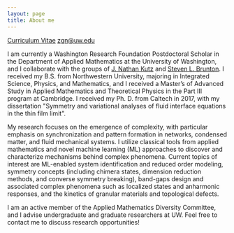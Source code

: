 ```yaml
---
layout: page
title: About me
---
```


[Curriculum Vitae](/assets/ZGNicolaou_CV.pdf)
[zgn@uw.edu](mailto:zgn@uw.edu)

I  am currently a Washington Research Foundation Postdoctoral Scholar in the Department of Applied Mathematics at the University of Washington, and I collaborate with the groups of [J. Nathan Kutz](https://faculty.washington.edu/kutz/) and [Steven L. Brunton](https://www.eigensteve.com/). I received my B.S. from Northwestern University, majoring in Integrated Science, Physics, and Mathematics, and I received a Master’s of Advanced Study in Applied Mathematics and Theoretical Physics in the Part III program at Cambridge. I received my Ph. D. from Caltech in 2017, with my dissertation "Symmetry and variational analyses of fluid interface equations in the thin film limit".

My research focuses on the emergence of complexity, with particular emphasis on synchronization and pattern formation in networks, condensed matter, and fluid mechanical systems. I utilize classical tools from applied mathematics and novel machine learning (ML) approaches to discover and characterize mechanisms behind complex phenomena. Current topics of interest are ML-enabled system identification and reduced order modeling, symmetry concepts (including chimera states, dimension reduction methods, and converse symmetry breaking), band-gaps design and associated complex phenomena such as localized states and anharmonic responses, and the kinetics of granular materials and topological defects.

I am an active member of the Applied Mathematics Diversity Committee, and I advise undergraduate and graduate researchers at UW. Feel free to contact me to discuss research opportunities!
